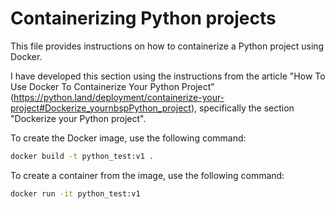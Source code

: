 # Containerizing Python projects

This file provides instructions on how to containerize a Python project using Docker. 

I have developed this section using the instructions from the article "How To Use Docker To Containerize Your Python Project" (https://python.land/deployment/containerize-your-project#Dockerize_yournbspPython_project), specifically the section "Dockerize your Python project".

To create the Docker image, use the following command:
```bash
docker build -t python_test:v1 .
```

To create a container from the image, use the following command:
```bash
docker run -it python_test:v1
```